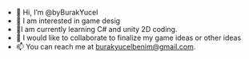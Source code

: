 - 👋 Hi, I’m @byBurakYucel
- 👀 I am interested in game desig
- 🌱I am currently learning C# and unity 2D coding.
- 💞️ I would like to collaborate to finalize my game ideas or other ideas
- 📫 You can reach me at burakyucelbenim@gmail.com.

<!---
byBurakYucel/byBurakYucel is a ✨ special ✨ repository because its `README.md` (this file) appears on your GitHub profile.
You can click the Preview link to take a look at your changes.
--->
